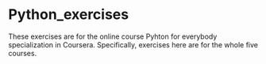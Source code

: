 # Python_exercises
These exercises are for the online course Pyhton for everybody specialization in Coursera.
Specifically, exercises here are for the whole five courses.
